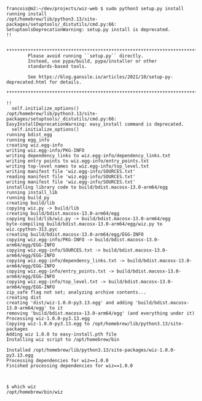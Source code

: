     francois@m2:~/dev/projects/wiz-web $ sudo python3 setup.py install
    running install
    /opt/homebrew/lib/python3.13/site-packages/setuptools/_distutils/cmd.py:66: SetuptoolsDeprecationWarning: setup.py install is deprecated.
    !!
    
            ********************************************************************************
            Please avoid running ``setup.py`` directly.
            Instead, use pypa/build, pypa/installer or other
            standards-based tools.
    
            See https://blog.ganssle.io/articles/2021/10/setup-py-deprecated.html for details.
            ********************************************************************************
    
    !!
      self.initialize_options()
    /opt/homebrew/lib/python3.13/site-packages/setuptools/_distutils/cmd.py:66: EasyInstallDeprecationWarning: easy_install command is deprecated.
      self.initialize_options()
    running bdist_egg
    running egg_info
    creating wiz.egg-info
    writing wiz.egg-info/PKG-INFO
    writing dependency_links to wiz.egg-info/dependency_links.txt
    writing entry points to wiz.egg-info/entry_points.txt
    writing top-level names to wiz.egg-info/top_level.txt
    writing manifest file 'wiz.egg-info/SOURCES.txt'
    reading manifest file 'wiz.egg-info/SOURCES.txt'
    writing manifest file 'wiz.egg-info/SOURCES.txt'
    installing library code to build/bdist.macosx-13.0-arm64/egg
    running install_lib
    running build_py
    creating build/lib
    copying wiz.py -> build/lib
    creating build/bdist.macosx-13.0-arm64/egg
    copying build/lib/wiz.py -> build/bdist.macosx-13.0-arm64/egg
    byte-compiling build/bdist.macosx-13.0-arm64/egg/wiz.py to wiz.cpython-313.pyc
    creating build/bdist.macosx-13.0-arm64/egg/EGG-INFO
    copying wiz.egg-info/PKG-INFO -> build/bdist.macosx-13.0-arm64/egg/EGG-INFO
    copying wiz.egg-info/SOURCES.txt -> build/bdist.macosx-13.0-arm64/egg/EGG-INFO
    copying wiz.egg-info/dependency_links.txt -> build/bdist.macosx-13.0-arm64/egg/EGG-INFO
    copying wiz.egg-info/entry_points.txt -> build/bdist.macosx-13.0-arm64/egg/EGG-INFO
    copying wiz.egg-info/top_level.txt -> build/bdist.macosx-13.0-arm64/egg/EGG-INFO
    zip_safe flag not set; analyzing archive contents...
    creating dist
    creating 'dist/wiz-1.0.0-py3.13.egg' and adding 'build/bdist.macosx-13.0-arm64/egg' to it
    removing 'build/bdist.macosx-13.0-arm64/egg' (and everything under it)
    Processing wiz-1.0.0-py3.13.egg
    Copying wiz-1.0.0-py3.13.egg to /opt/homebrew/lib/python3.13/site-packages
    Adding wiz 1.0.0 to easy-install.pth file
    Installing wiz script to /opt/homebrew/bin
    
    Installed /opt/homebrew/lib/python3.13/site-packages/wiz-1.0.0-py3.13.egg
    Processing dependencies for wiz==1.0.0
    Finished processing dependencies for wiz==1.0.0


    
    $ which wiz
    /opt/homebrew/bin/wiz